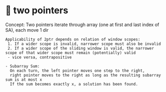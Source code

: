 # 👹 two pointers

Concept: Two pointers iterate through array (one at first and last index of SA), each move 1 dir

```
Applicability of 2ptr depends on relation of window scopes:
 1. If a wider scope is invalid, narrower scope must also be invalid
 2. If a wider scope of the sliding window is valid, the narrower scope of that wider scope must remain (potentially) valid
 - vice versa, contrapositive
 
- Subarray Sum: 
  On each turn, the left pointer moves one step to the right, 
  right pointer moves to the right as long as the resulting subarray sum is at most x
  If the sum becomes exactly x, a solution has been found.
```
